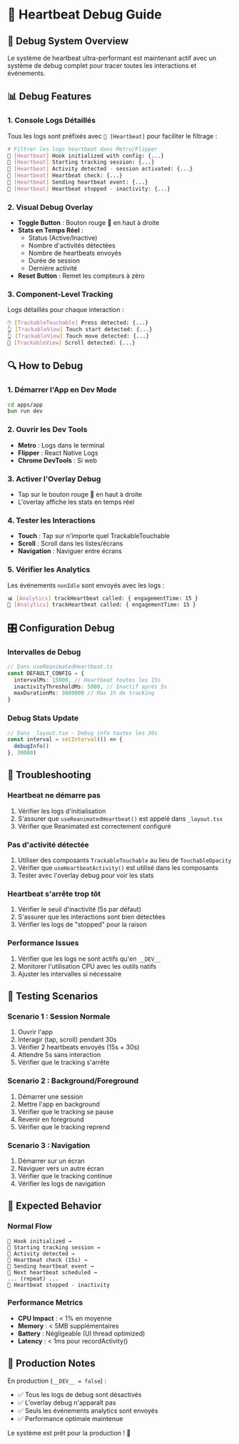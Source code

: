 # 💓 Heartbeat Debug Guide

## 🎯 Debug System Overview

Le système de heartbeat ultra-performant est maintenant actif avec un système de debug complet pour tracer toutes les interactions et événements.

## 📊 Debug Features

### 1. **Console Logs Détaillés**

Tous les logs sont préfixés avec `💓 [Heartbeat]` pour faciliter le filtrage :

```bash
# Filtrer les logs heartbeat dans Metro/Flipper
💓 [Heartbeat] Hook initialized with config: {...}
💓 [Heartbeat] Starting tracking session: {...}
💓 [Heartbeat] Activity detected - session activated: {...}
💓 [Heartbeat] Heartbeat check: {...}
💓 [Heartbeat] Sending heartbeat event: {...}
💓 [Heartbeat] Heartbeat stopped - inactivity: {...}
```

### 2. **Visual Debug Overlay**

- **Toggle Button** : Bouton rouge 💓 en haut à droite
- **Stats en Temps Réel** :
  - Status (Active/Inactive)
  - Nombre d'activités détectées
  - Nombre de heartbeats envoyés
  - Durée de session
  - Dernière activité
- **Reset Button** : Remet les compteurs à zéro

### 3. **Component-Level Tracking**

Logs détaillés pour chaque interaction :

```bash
🖱️ [TrackableTouchable] Press detected: {...}
👆 [TrackableView] Touch start detected: {...}
👆 [TrackableView] Touch move detected: {...}
📜 [TrackableView] Scroll detected: {...}
```

## 🔍 How to Debug

### **1. Démarrer l'App en Dev Mode**

```bash
cd apps/app
bun run dev
```

### **2. Ouvrir les Dev Tools**

- **Metro** : Logs dans le terminal
- **Flipper** : React Native Logs
- **Chrome DevTools** : Si web

### **3. Activer l'Overlay Debug**

- Tap sur le bouton rouge 💓 en haut à droite
- L'overlay affiche les stats en temps réel

### **4. Tester les Interactions**

- **Touch** : Tap sur n'importe quel TrackableTouchable
- **Scroll** : Scroll dans les listes/écrans
- **Navigation** : Naviguer entre écrans

### **5. Vérifier les Analytics**

Les événements `nonIdle` sont envoyés avec les logs :

```bash
📊 [Analytics] trackHeartbeat called: { engagementTime: 15 }
💓 [Analytics] trackHeartbeat called: { engagementTime: 15 }
```

## 🎛️ Configuration Debug

### **Intervalles de Debug**

```typescript
// Dans useReanimatedHeartbeat.ts
const DEFAULT_CONFIG = {
  intervalMs: 15000, // Heartbeat toutes les 15s
  inactivityThresholdMs: 5000, // Inactif après 5s
  maxDurationMs: 3600000 // Max 1h de tracking
}
```

### **Debug Stats Update**

```typescript
// Dans _layout.tsx - Debug info toutes les 30s
const interval = setInterval(() => {
  debugInfo()
}, 30000)
```

## 🐛 Troubleshooting

### **Heartbeat ne démarre pas**

1. Vérifier les logs d'initialisation
2. S'assurer que `useReanimatedHeartbeat()` est appelé dans `_layout.tsx`
3. Vérifier que Reanimated est correctement configuré

### **Pas d'activité détectée**

1. Utiliser des composants `TrackableTouchable` au lieu de `TouchableOpacity`
2. Vérifier que `useHeartbeatActivity()` est utilisé dans les composants
3. Tester avec l'overlay debug pour voir les stats

### **Heartbeat s'arrête trop tôt**

1. Vérifier le seuil d'inactivité (5s par défaut)
2. S'assurer que les interactions sont bien détectées
3. Vérifier les logs de "stopped" pour la raison

### **Performance Issues**

1. Vérifier que les logs ne sont actifs qu'en `__DEV__`
2. Monitorer l'utilisation CPU avec les outils natifs
3. Ajuster les intervalles si nécessaire

## 📱 Testing Scenarios

### **Scenario 1 : Session Normale**

1. Ouvrir l'app
2. Interagir (tap, scroll) pendant 30s
3. Vérifier 2 heartbeats envoyés (15s + 30s)
4. Attendre 5s sans interaction
5. Vérifier que le tracking s'arrête

### **Scenario 2 : Background/Foreground**

1. Démarrer une session
2. Mettre l'app en background
3. Vérifier que le tracking se pause
4. Revenir en foreground
5. Vérifier que le tracking reprend

### **Scenario 3 : Navigation**

1. Démarrer sur un écran
2. Naviguer vers un autre écran
3. Vérifier que le tracking continue
4. Vérifier les logs de navigation

## 🎯 Expected Behavior

### **Normal Flow**

```
💓 Hook initialized →
💓 Starting tracking session →
💓 Activity detected →
💓 Heartbeat check (15s) →
💓 Sending heartbeat event →
💓 Next heartbeat scheduled →
... (repeat) ...
💓 Heartbeat stopped - inactivity
```

### **Performance Metrics**

- **CPU Impact** : < 1% en moyenne
- **Memory** : < 5MB supplémentaires
- **Battery** : Négligeable (UI thread optimized)
- **Latency** : < 1ms pour recordActivity()

## 🚀 Production Notes

En production (`__DEV__ = false`) :

- ✅ Tous les logs de debug sont désactivés
- ✅ L'overlay debug n'apparaît pas
- ✅ Seuls les événements analytics sont envoyés
- ✅ Performance optimale maintenue

Le système est prêt pour la production ! 🎉
